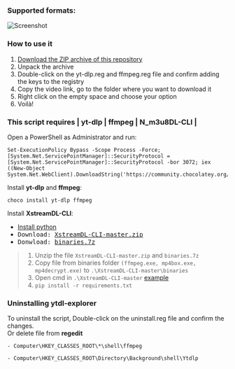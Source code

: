 ### Supported formats:
![Screenshot](https://user-images.githubusercontent.com/22098092/171465797-133f3577-ab21-4027-acd9-19bf5593eb66.png)

### How to use it
1. [Download the ZIP archive of this repository](https://github.com/Kuju29/ytdl-explorer/archive/refs/heads/main.zip)
2. Unpack the archive
3. Double-click on the yt-dlp.reg and ffmpeg.reg file and confirm adding the keys to the registry
4. Copy the video link, go to the folder where you want to download it
5. Right click on the empty space and choose your option
6. Voilà!

### This script requires | **yt-dlp** | **ffmpeg** | **N_m3u8DL-CLI** |
Open a PowerShell as Administrator and run:
```
Set-ExecutionPolicy Bypass -Scope Process -Force; [System.Net.ServicePointManager]::SecurityProtocol = [System.Net.ServicePointManager]::SecurityProtocol -bor 3072; iex ((New-Object System.Net.WebClient).DownloadString('https://community.chocolatey.org/install.ps1'))
```
Install **yt-dlp** and **ffmpeg**:
```
choco install yt-dlp ffmpeg
```
Install **XstreamDL-CLI**:
- [Install python](https://www.python.org/)
- <kbd> Download: [XstreamDL-CLI-master.zip](https://github.com/xhlove/XstreamDL-CLI/archive/refs/heads/master.zip) </kbd>
- <kbd> Donwload: [binaries.7z](https://github.com/xhlove/XstreamDL-CLI/releases/download/1.3.1/binaries.7z) </kbd>
> 1. Unzip the file `XstreamDL-CLI-master.zip` and `binaries.7z`
> 2. Copy file from binaries folder `(ffmpeg.exe, mp4box.exe, mp4decrypt.exe)` to `.\XstreamDL-CLI-master\binaries`
> 3. Open cmd in `.\XstreamDL-CLI-master` [example](https://user-images.githubusercontent.com/22098092/171996089-b214f918-c041-4c82-b7d3-c7a161f55f5b.png)
> 4. `pip install -r requirements.txt`

### Uninstalling ytdl-explorer
To uninstall the script, Double-click on the uninstall.reg file and confirm the changes. \
Or delete file from **regedit**
```
- Computer\HKEY_CLASSES_ROOT\*\shell\ffmpeg
```
```
- Computer\HKEY_CLASSES_ROOT\Directory\Background\shell\Ytdlp
```
